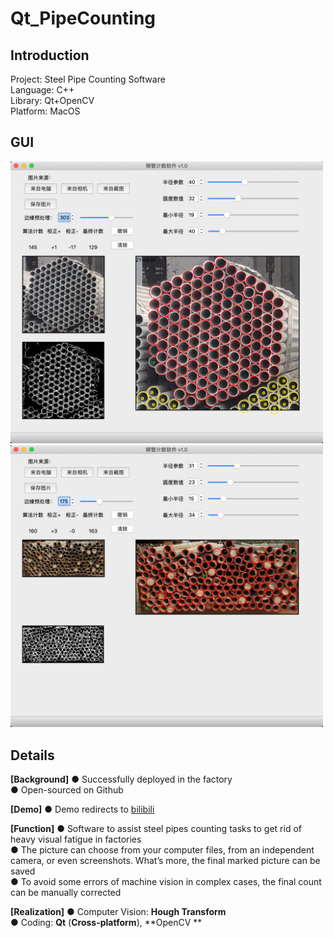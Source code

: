 # Qt_PipeCounting

## Introduction
Project:		Steel Pipe Counting Software   
Language:	C++   
Library:		Qt+OpenCV  
Platform:	MacOS  



## GUI

<img src="./images/GUI_1.png" width="500"/> 



<img src="./images/GUI_2.png" width="500"/> 





## Details

**[Background]**
● Successfully deployed in the factory  
● Open-sourced on Github  



**[Demo]**
● Demo redirects to [bilibili ](https://www.bilibili.com/video/BV1Zt4y1y7E7/?spm_id_from=333.337.search-card.all.click)  



**[Function]**
● Software to assist steel pipes counting tasks to get rid of heavy visual fatigue in factories   
● The picture can choose from your computer files, from an independent camera, or even screenshots. What’s more, the final marked picture can be saved  
● To avoid some errors of machine vision in complex cases, the final count can be manually corrected  



**[Realization]**
● Computer Vision: **Hough Transform**   
● Coding: **Qt** (**Cross-platform**), **OpenCV **  
